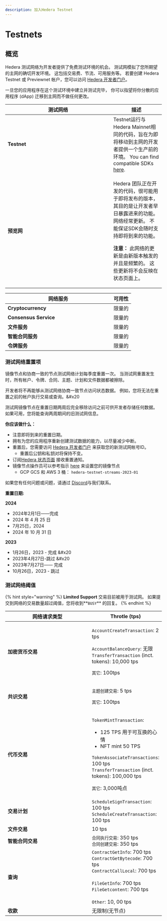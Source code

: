 ```yaml
---
description: 加入Hedera Testnet
---
```


# Testnets

## 概览

Hedera 测试网络为开发者提供了免费测试环境的机会。 测试网模拟了您所期望的主网的确切开发环境。 这包括交易费、节流、可用服务等。 若要创建 Hedera Testnet 或 Previewnet 帐户，您可以访问 [Hedera 开发者门户](https://portal.hedera.com/login)。

一旦您的应用程序在这个测试环境中建立并测试完毕， 你可以指望将你分散的应用程序 (dApp) 迁移到主网而不做任何更改。

<table><thead><tr><th width="324">测试网络</th><th>描述</th></tr></thead><tbody><tr><td><strong>Testnet</strong></td><td>Testnet运行与Hedera Mainnet相同的代码，旨在为即将移动到主网的开发者提供一个生产前的环境。 You can find compatible SDKs <a href="../../sdks-and-apis/sdks/#hedera-supported-sdks">here</a>.</td></tr><tr><td><strong>预览网</strong></td><td><p>Hedera 团队正在开发的代码，很可能用于即将发布的版本，其目的是让开发者早日暴露进来的功能。 网络经常更新。 不能保证SDK会随时支持即将到来的功能。</p><p><strong>注意：</strong> 此网络的更新是由新版本触发的并且是频繁的。 这些更新将不会反映在状态页面上。</p></td></tr></tbody></table>

<table><thead><tr><th width="325">网络服务</th><th>可用性</th></tr></thead><tbody><tr><td><strong>Cryptocurrency</strong></td><td>限量的</td></tr><tr><td><strong>Consensus Service</strong></td><td>限量的</td></tr><tr><td><strong>文件服务</strong></td><td>限量的</td></tr><tr><td><strong>智能合同服务</strong></td><td>限量的</td></tr><tr><td><strong>令牌服务</strong></td><td>限量的</td></tr></tbody></table>

### 测试网络重置项

镜像节点和协商一致的节点测试网络计划每季度重置一次。 当测试网重置发生时，所有帐户、令牌、合同、主题、计划和文件数据都被擦除。

开发者将不再能够从测试网络协商一致节点访问状态数据。 例如，您将无法在重置之前的帐户执行交易或查询。&#x20

测试网镜像节点在重置日期两周后完全移除访问之前可供开发者存储任何数据。 如果可用，您将能查询两周期间的旧测试网信息。

**你应该做什么：**

- 注意即将到来的重置日期。
- 拥有为您的应用程序重新创建测试数据的能力，以尽量减少中断。
- 重置后，您需要访问 [Hedera 开发者门户](https://portal.hedera.com/register) 来获取您的新测试网帐号ID。
  - 重置后公钥和私钥对将保持不变。
- 订阅[Hedera 状态页面](https://status.hedera.com/) 接收重置通知。
- 镜像节点操作员可以参考指示 [here](https://github.com/hashgraph/hedera-mirror-node/blob/main/docs/database.md#reset) 来设置您的镜像节点
  - GCP GCS 和 AWS 3 桶： `hedera-testnet-streams-2023-01`

如果您有任何问题或问题，请通过 [Discord](https://hedera.com/discord)与我们联系。

**重置日期:**

**2024**

- 2024年2月1日——完成
- 2024 年 4 月 25 日
- 7月25日，2024
- 2024 年 10 月 31 日

**2023**

- 1月26日，2023 - 完成 &#x20
- 2023年4月27日-跳过 &#x20
- 2023年7月27日―― 完成
- 10月26日，2023 - 跳过

### 测试网络阈值

{% hint style="warning" %}
**Limited Support**
交易目前被用于测试网。 如果提交到网络的交易数量超过阈值，您将收到\*\*`BUSY`\*\* 的回复。
{% endhint %}

<table><thead><tr><th width="322">网络请求类型</th><th>Throtle (tps)</th></tr></thead><tbody><tr><td><strong>加密货币交易</strong></td><td><p><code>AccountCreateTransaction</code>: 2 tps</p><p><code>AccountBalanceQuery</code>: 无限<br><code>TransferTransaction</code> (inct. tokens): 10,000 tps</p><p><code>其它</code>: 100tps</p></td></tr><tr><td><strong>共识交易</strong></td><td><p><code>主题创建交易</code>: 5 tps</p><p><code>其它</code>: 100tps</p></td></tr><tr><td><strong>代币交易</strong></td><td><p><code>TokenMintTransaction</code>:</p><ul><li>125 TPS 用于可互换的心情</li><li>NFT mint 50 TPS</li></ul><p><code>TokenAssociateTransactions</code>: 100 tps<br><code>TransferTransaction</code> (inct. tokens): 100,000 tps</p><p><code>其它</code>: 3,000吨点</p></td></tr><tr><td><strong>交易计划</strong></td><td><code>ScheduleSignTransaction</code>: 100 tps<br><code>ScheduleCreateTransaction</code>: 100 tps</td></tr><tr><td><strong>文件交易</strong></td><td>10 tps</td></tr><tr><td><strong>智能合同交易</strong></td><td><code>合同执行交易</code>: 350 tps<br><code>合同创建交易</code>: 350 tps</td></tr><tr><td><strong>查询</strong></td><td><code>ContractGetInfo</code>: 700 tps<br><code>ContractGetBytecode</code>: 700 tps<br><code>ContractCallLocal</code>: 700 tps<br><br><code>FileGetInfo</code>: 700 tps<br><code>FileGetcontent</code>: 700 tps<br><br><code>Other</code>: 10, 00 tps</td></tr><tr><td><strong>收款</strong></td><td>无限制(无节点)</td></tr></tbody></table>
